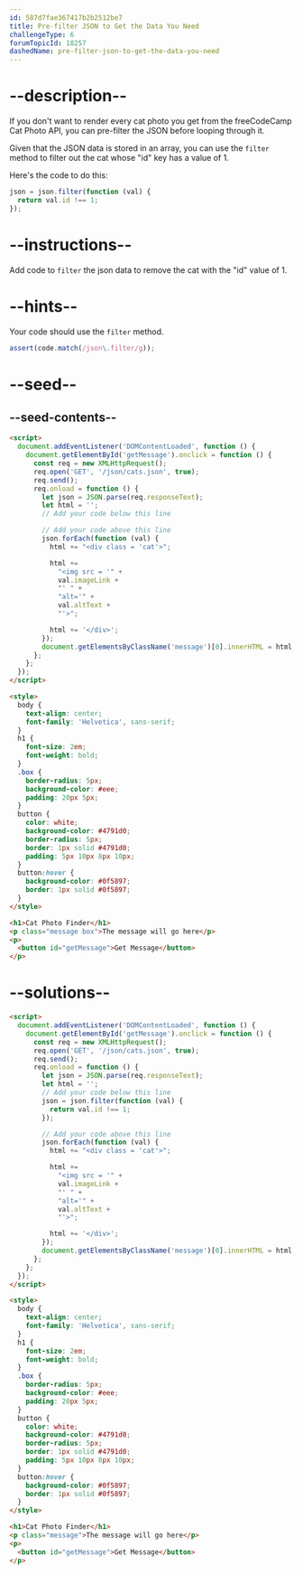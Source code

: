 ```yaml
---
id: 587d7fae367417b2b2512be7
title: Pre-filter JSON to Get the Data You Need
challengeType: 6
forumTopicId: 18257
dashedName: pre-filter-json-to-get-the-data-you-need
---
```


# --description--

If you don't want to render every cat photo you get from the freeCodeCamp Cat Photo API, you can pre-filter the JSON before looping through it.

Given that the JSON data is stored in an array, you can use the `filter` method to filter out the cat whose "id" key has a value of 1.

Here's the code to do this:

```js
json = json.filter(function (val) {
  return val.id !== 1;
});
```

# --instructions--

Add code to `filter` the json data to remove the cat with the "id" value of 1.

# --hints--

Your code should use the `filter` method.

```js
assert(code.match(/json\.filter/g));
```

# --seed--

## --seed-contents--

```html
<script>
  document.addEventListener('DOMContentLoaded', function () {
    document.getElementById('getMessage').onclick = function () {
      const req = new XMLHttpRequest();
      req.open('GET', '/json/cats.json', true);
      req.send();
      req.onload = function () {
        let json = JSON.parse(req.responseText);
        let html = '';
        // Add your code below this line

        // Add your code above this line
        json.forEach(function (val) {
          html += "<div class = 'cat'>";

          html +=
            "<img src = '" +
            val.imageLink +
            "' " +
            "alt='" +
            val.altText +
            "'>";

          html += '</div>';
        });
        document.getElementsByClassName('message')[0].innerHTML = html;
      };
    };
  });
</script>

<style>
  body {
    text-align: center;
    font-family: 'Helvetica', sans-serif;
  }
  h1 {
    font-size: 2em;
    font-weight: bold;
  }
  .box {
    border-radius: 5px;
    background-color: #eee;
    padding: 20px 5px;
  }
  button {
    color: white;
    background-color: #4791d0;
    border-radius: 5px;
    border: 1px solid #4791d0;
    padding: 5px 10px 8px 10px;
  }
  button:hover {
    background-color: #0f5897;
    border: 1px solid #0f5897;
  }
</style>

<h1>Cat Photo Finder</h1>
<p class="message box">The message will go here</p>
<p>
  <button id="getMessage">Get Message</button>
</p>
```

# --solutions--

```html
<script>
  document.addEventListener('DOMContentLoaded', function () {
    document.getElementById('getMessage').onclick = function () {
      const req = new XMLHttpRequest();
      req.open('GET', '/json/cats.json', true);
      req.send();
      req.onload = function () {
        let json = JSON.parse(req.responseText);
        let html = '';
        // Add your code below this line
        json = json.filter(function (val) {
          return val.id !== 1;
        });

        // Add your code above this line
        json.forEach(function (val) {
          html += "<div class = 'cat'>";

          html +=
            "<img src = '" +
            val.imageLink +
            "' " +
            "alt='" +
            val.altText +
            "'>";

          html += '</div>';
        });
        document.getElementsByClassName('message')[0].innerHTML = html;
      };
    };
  });
</script>

<style>
  body {
    text-align: center;
    font-family: 'Helvetica', sans-serif;
  }
  h1 {
    font-size: 2em;
    font-weight: bold;
  }
  .box {
    border-radius: 5px;
    background-color: #eee;
    padding: 20px 5px;
  }
  button {
    color: white;
    background-color: #4791d0;
    border-radius: 5px;
    border: 1px solid #4791d0;
    padding: 5px 10px 8px 10px;
  }
  button:hover {
    background-color: #0f5897;
    border: 1px solid #0f5897;
  }
</style>

<h1>Cat Photo Finder</h1>
<p class="message">The message will go here</p>
<p>
  <button id="getMessage">Get Message</button>
</p>
```
